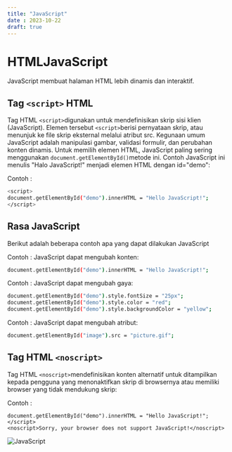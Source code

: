 ```yaml
---
title: "JavaScript"
date : 2023-10-22
draft: true
---
```


# HTMLJavaScript

JavaScript membuat halaman HTML lebih dinamis dan interaktif.

## Tag `<script>` HTML

Tag HTML `<script>`digunakan untuk mendefinisikan skrip sisi klien (JavaScript).
Elemen tersebut `<script>`berisi pernyataan skrip, atau menunjuk ke file skrip eksternal melalui atribut src.
Kegunaan umum JavaScript adalah manipulasi gambar, validasi formulir, dan perubahan konten dinamis.
Untuk memilih elemen HTML, JavaScript paling sering menggunakan `document.getElementById()`metode ini.
Contoh JavaScript ini menulis "Halo JavaScript!" menjadi elemen HTML dengan id="demo":

Contoh : 
```sh
<script>
document.getElementById("demo").innerHTML = "Hello JavaScript!";
</script>
```
## Rasa JavaScript

Berikut adalah beberapa contoh apa yang dapat dilakukan JavaScript

Contoh : 
JavaScript dapat mengubah konten:
```sh
document.getElementById("demo").innerHTML = "Hello JavaScript!";
```
Contoh : 
JavaScript dapat mengubah gaya:
```sh
document.getElementById("demo").style.fontSize = "25px";
document.getElementById("demo").style.color = "red";
document.getElementById("demo").style.backgroundColor = "yellow";
```
Contoh : 
JavaScript dapat mengubah atribut:
```sh
document.getElementById("image").src = "picture.gif";
```
## Tag HTML `<noscript>`

Tag HTML `<noscript>`mendefinisikan konten alternatif untuk ditampilkan kepada pengguna yang menonaktifkan skrip di browsernya atau memiliki browser yang tidak mendukung skrip:

Contoh : 
```sh<script>
document.getElementById("demo").innerHTML = "Hello JavaScript!";
</script>
<noscript>Sorry, your browser does not support JavaScript!</noscript>
```
![JavaScript](https://github.com/uin-unit/docs-html/blob/main/images/javascript.png)

